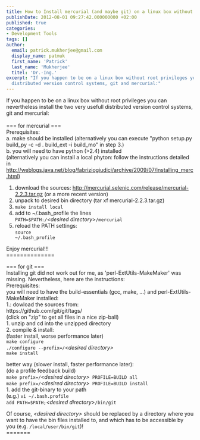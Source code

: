 ```yaml
---
title: How to Install mercurial (and maybe git) on a linux box without root privileges
publishDate: 2012-08-01 09:27:42.000000000 +02:00
published: true
categories:
- Development Tools
tags: []
author:
  email: patrick.mukherjee@gmail.com
  display_name: patmuk
  first_name: 'Patrick'
  last_name: 'Mukherjee'
  titel: 'Dr.-Ing.'
excerpt: "If you happen to be on a linux box without root privileges you can nevertheless install the two very usefull
  distributed version control systems, git and mercurial:"
---
```

  If you happen to be on a linux box without root privileges you can nevertheless install the two very usefull
  distributed version control systems, git and mercurial:<br />
  <br />
  === for mercurial ===<br />
  Prerequisites:<br />
  a. make should be installed (alternatively you can execute "python setup.py build_py -c -d . build_ext -i build_mo" in
  step 3.)<br />
  b. you will need to have python (&gt;2.4) installed<br />
  (alternatively you can install a local phyton: follow the instructions detailed in
  http://weblogs.java.net/blog/fabriziogiudici/archive/2009/07/installing_merc.html)<br />
  1. download the sources: http://mercurial.selenic.com/release/mercurial-2.2.3.tar.gz (or a more recent version)<br />
  2. unpack to desired bin directory (tar xf mercurial-2.2.3.tar.gz)<br />
  3. <code>make install local</code><br />
  4. add to ~/.bash_profile the lines<br />
  <code>PATH=$PATH:/</code><em>&lt;desired directory&gt;</em><code>/mercurial</code><br />
  1. reload the PATH settings:<br />
  <code>source ~/.bash_profile</code>
</p>
<p>Enjoy mercurial!!!<br />
  ==============</p>
<p>=== for git ===<br />
  Installing git did not work out for me, as 'perl-ExtUtils-MakeMaker' was missing. Nevertheless, here are the
  instructions:<br />
  Prerequisites:<br />
  you will need to have the build-essentials (gcc, make, ...) and perl-ExtUtils-MakeMaker installed:<br />
  1.: dowload the sources from:<br />
  https://github.com/git/git/tags/<br />
  (click on "zip" to get all files in a nice zip-ball)<br />
  1. unzip and cd into the unzipped directory<br />
  2. compile &amp; install:<br />
  (faster install, worse performance later)<br />
  <code>make configure</code><br />
  <code>./configure --prefix=/</code><em>&lt;desired directory&gt;</em><br />
  <code>make install</code>
</p>
<p>better way (slower install, faster performance later):<br />
  (do a profile feedback build)<br />
  <code>make prefix=/</code><em>&lt;desired directory&gt;</em><code> PROFILE=BUILD all</code><br />
  <code>make prefix=/</code><em>&lt;desired directory&gt;</em><code> PROFILE=BUILD install</code><br />
  1. add the git-binary to your path<br />
  (e.g.) <code>vi ~/.bash.profile</code><br />
  <code>add PATH=$PATH;</code><em>&lt;desired directory&gt;</em><code>/bin/git</code>
</p>
<p>Of course, <em>&lt;desired directory&gt;</em> should be replaced by a directory where you want to have the bin files
  installed to, and which has to be accessible by you (e.g. <code>/local/user/bin/git</code>)!<br />
  =======
</p>